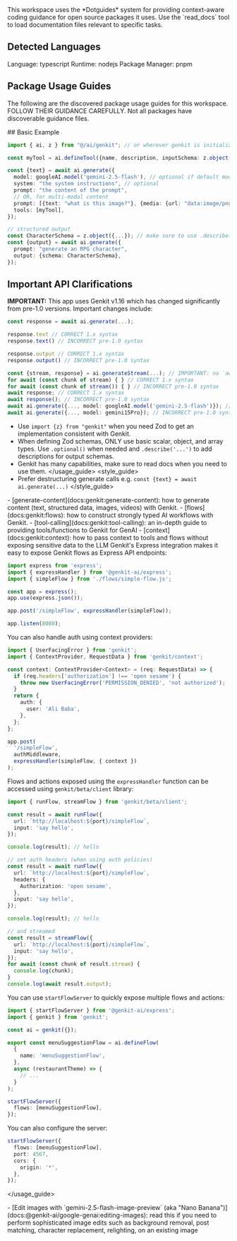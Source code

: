 <dotguides>
This workspace uses the *Dotguides* system for providing context-aware coding guidance for open source packages it uses. Use the `read_docs` tool to load documentation files relevant to specific tasks.

## Detected Languages

Language: typescript
Runtime: nodejs
Package Manager: pnpm

## Package Usage Guides

The following are the discovered package usage guides for this workspace. FOLLOW THEIR GUIDANCE CAREFULLY. Not all packages have discoverable guidance files.

<package name="genkit">
<usage_guide>
## Basic Example

```ts
import { ai, z } from "@/ai/genkit"; // or wherever genkit is initialized

const myTool = ai.defineTool({name, description, inputSchema: z.object(...)}, (input) => {...});

const {text} = await ai.generate({
  model: googleAI.model('gemini-2.5-flash'), // optional if default model is configured
  system: "the system instructions", // optional
  prompt: "the content of the prompt",
  // OR, for multi-modal content
  prompt: [{text: "what is this image?"}, {media: {url: "data:image/png;base64,..."}}],
  tools: [myTool],
});

// structured output
const CharacterSchema = z.object({...}); // make sure to use .describe() on fields
const {output} = await ai.generate({
  prompt: "generate an RPG character",
  output: {schema: CharacterSchema},
});
```

## Important API Clarifications

**IMPORTANT:** This app uses Genkit v1.16 which has changed significantly from pre-1.0 versions. Important changes include:

```ts
const response = await ai.generate(...);

response.text // CORRECT 1.x syntax
response.text() // INCORRECT pre-1.0 syntax

response.output // CORRECT 1.x syntax
response.output() // INCORRECT pre-1.0 syntax

const {stream, response} = ai.generateStream(...); // IMPORTANT: no `await` needed
for await (const chunk of stream) { } // CORRECT 1.x syntax
for await (const chunk of stream()) { } // INCORRECT pre-1.0 syntax
await response; // CORRECT 1.x syntax
await response(); // INCORRECT pre-1.0 syntax
await ai.generate({..., model: googleAI.model('gemini-2.5-flash')}); // CORRECT 1.x syntax
await ai.generate({..., model: gemini15Pro}); // INCORRECT pre-1.0 syntax
```

- Use `import {z} from "genkit"` when you need Zod to get an implementation consistent with Genkit.
- When defining Zod schemas, ONLY use basic scalar, object, and array types. Use `.optional()` when needed and `.describe('...')` to add descriptions for output schemas.
- Genkit has many capabilities, make sure to read docs when you need to use them.
</usage_guide>
<style_guide>
- Prefer destructuring generate calls e.g. `const {text} = await ai.generate(...)`
</style_guide>
<docs>
- [generate-content](docs:genkit:generate-content): how to generate content (text, structured data, images, videos) with Genkit.
- [flows](docs:genkit:flows): how to construct strongly typed AI workflows with Genkit.
- [tool-calling](docs:genkit:tool-calling): an in-depth guide to providing tools/functions to Genkit for GenAI
- [context](docs:genkit:context): how to pass context to tools and flows without exposing sensitive data to the LLM
</docs>
</package>

<package name="@genkit-ai/express">
<usage_guide>
Genkit's Express integration makes it easy to expose Genkit flows as Express API endpoints:

```ts
import express from 'express';
import { expressHandler } from '@genkit-ai/express';
import { simpleFlow } from './flows/simple-flow.js';

const app = express();
app.use(express.json());

app.post('/simpleFlow', expressHandler(simpleFlow));

app.listen(8080);
```

You can also handle auth using context providers:

```ts
import { UserFacingError } from 'genkit';
import { ContextProvider, RequestData } from 'genkit/context';

const context: ContextProvider<Context> = (req: RequestData) => {
  if (req.headers['authorization'] !== 'open sesame') {
    throw new UserFacingError('PERMISSION_DENIED', 'not authorized');
  }
  return {
    auth: {
      user: 'Ali Baba',
    },
  };
};

app.post(
  '/simpleFlow',
  authMiddleware,
  expressHandler(simpleFlow, { context })
);
```

Flows and actions exposed using the `expressHandler` function can be accessed using `genkit/beta/client` library:

```ts
import { runFlow, streamFlow } from 'genkit/beta/client';

const result = await runFlow({
  url: `http://localhost:${port}/simpleFlow`,
  input: 'say hello',
});

console.log(result); // hello
```

```ts
// set auth headers (when using auth policies)
const result = await runFlow({
  url: `http://localhost:${port}/simpleFlow`,
  headers: {
    Authorization: 'open sesame',
  },
  input: 'say hello',
});

console.log(result); // hello
```

```ts
// and streamed
const result = streamFlow({
  url: `http://localhost:${port}/simpleFlow`,
  input: 'say hello',
});
for await (const chunk of result.stream) {
  console.log(chunk);
}
console.log(await result.output);
```

You can use `startFlowServer` to quickly expose multiple flows and actions:

```ts
import { startFlowServer } from '@genkit-ai/express';
import { genkit } from 'genkit';

const ai = genkit({});

export const menuSuggestionFlow = ai.defineFlow(
  {
    name: 'menuSuggestionFlow',
  },
  async (restaurantTheme) => {
    // ...
  }
);

startFlowServer({
  flows: [menuSuggestionFlow],
});
```

You can also configure the server:

```ts
startFlowServer({
  flows: [menuSuggestionFlow],
  port: 4567,
  cors: {
    origin: '*',
  },
});
```
</usage_guide>
</package>

<package name="@genkit-ai/google-genai">
<docs>
- [Edit images with `gemini-2.5-flash-image-preview` (aka "Nano Banana")](docs:@genkit-ai/google-genai:editing-images): read this if you need to perform sophisticated image edits such as background removal, post matching, character replacement, relighting, on an existing image
</docs>
</package>
</dotguides>